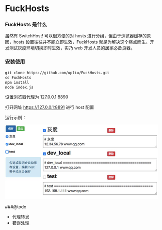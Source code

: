 # FuckHosts

### FuckHosts 是什么
虽然有 SwitchHost! 可以很方便的对 hosts 进行分组，但由于浏览器缓存的原因，hosts 设置往往并不能立即生效，FuckHosts 就是为解决这个痛点而生。开发测试灰度环境切换即时生效，实乃 web 开发人员的居家必备良器。

### 安装使用
```
git clone https://github.com/upliu/FuckHosts.git
cd FuckHosts
npm install
node index.js
```

设置浏览器代理为 127.0.0.1:8890

打开网址 https://127.0.0.1:8891 进行 host 配置

运行示例：

![image](http://github.com/upliu/FuckHosts/raw/master/example.png)

###@todo
- 代理转发
- 错误处理